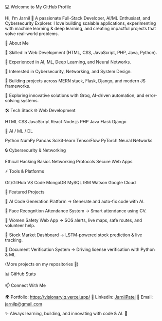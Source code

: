 💻 Welcome to My GitHub Profile

Hi, I’m Jarnil 👋
A passionate Full-Stack Developer, AI/ML Enthusiast, and Cybersecurity Explorer.
I love building scalable applications, experimenting with machine learning & deep learning, and creating impactful projects that solve real-world problems.

🚀 About Me

🔹 Skilled in Web Development (HTML, CSS, JavaScript, PHP, Java, Python).

🔹 Experienced in AI, ML, Deep Learning, and Neural Networks.

🔹 Interested in Cybersecurity, Networking, and System Design.

🔹 Building projects across MERN stack, Flask, Django, and modern JS frameworks.

🔹 Exploring innovative solutions with Groq, AI-driven automation, and error-solving systems.

🛠️ Tech Stack
🌐 Web Development

HTML CSS JavaScript React Node.js PHP Java Flask Django

🤖 AI / ML / DL

Python NumPy Pandas Scikit-learn TensorFlow PyTorch Neural Networks

🔒 Cybersecurity & Networking

Ethical Hacking Basics Networking Protocols Secure Web Apps

⚡ Tools & Platforms

Git/GitHub VS Code MongoDB MySQL IBM Watson Google Cloud

📌 Featured Projects

🔹 AI Code Generation Platform → Generate and auto-fix code with AI.

🔹 Face Recognition Attendance System → Smart attendance using CV.

🔹 Women Safety Web App → SOS alerts, live maps, safe routes, and volunteer help.

🔹 Stock Market Dashboard → LSTM-powered stock prediction & live tracking.

🔹 Document Verification System → Driving license verification with Python & ML.

(More projects on my repositories 🚀)

📊 GitHub Stats




📫 Connect With Me

🌍 Portfolio: https://visionaryiq.vercel.app/
💼 LinkedIn: [JarnilPatel](https://www.linkedin.com/in/jarnil-patel/)
📧 Email: jarnilp@gmail.com

✨ Always learning, building, and innovating with code & AI. 🚀
